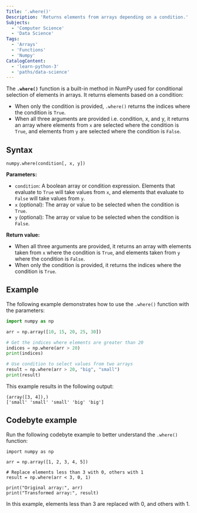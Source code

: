 ```yaml
---
Title: '.where()'
Description: 'Returns elements from arrays depending on a condition.'
Subjects: 
  - 'Computer Science'
  - 'Data Science'
Tags:
  - 'Arrays'
  - 'Functions'
  - 'Numpy'
CatalogContent:
  - 'learn-python-3'
  - 'paths/data-science'
---
```


The **`.where()`** function is a built-in method in NumPy used for conditional selection of elements in arrays. It returns elements based on a condition:

- When only the condition is provided, `.where()` returns the indices where the condition is `True`.
- When all three arguments are provided i.e. condition, x, and y, it returns an array where elements from `x` are selected where the condition is `True`, and elements from `y` are selected where the condition is `False`.

## Syntax

```pseudo
numpy.where(condition[, x, y])
```

**Parameters:**

- `condition`: A boolean array or condition expression. Elements that evaluate to `True` will take values from `x`, and elements that evaluate to `False` will take values from `y`.
- `x` (optional): The array or value to be selected when the condition is `True`.
- `y` (optional): The array or value to be selected when the condition is `False`.

**Return value:**

- When all three arguments are provided, it returns an array with elements taken from `x` where the condition is `True`, and elements taken from `y` where the condition is `False`.
- When only the condition is provided, it returns the indices where the condition is `True`.

## Example

The following example demonstrates how to use the `.where()` function with the parameters:

```py
import numpy as np

arr = np.array([10, 15, 20, 25, 30])

# Get the indices where elements are greater than 20
indices = np.where(arr > 20)
print(indices)

# Use condition to select values from two arrays
result = np.where(arr > 20, "big", "small")
print(result)
```

This example results in the following output:

```shell
(array([3, 4]),)
['small' 'small' 'small' 'big' 'big']
```

## Codebyte example

Run the following codebyte example to better understand the `.where()` function:

```codebyte/python
import numpy as np

arr = np.array([1, 2, 3, 4, 5])

# Replace elements less than 3 with 0, others with 1
result = np.where(arr < 3, 0, 1)

print("Original array:", arr)
print("Transformed array:", result)
```

In this example, elements less than 3 are replaced with 0, and others with 1.
